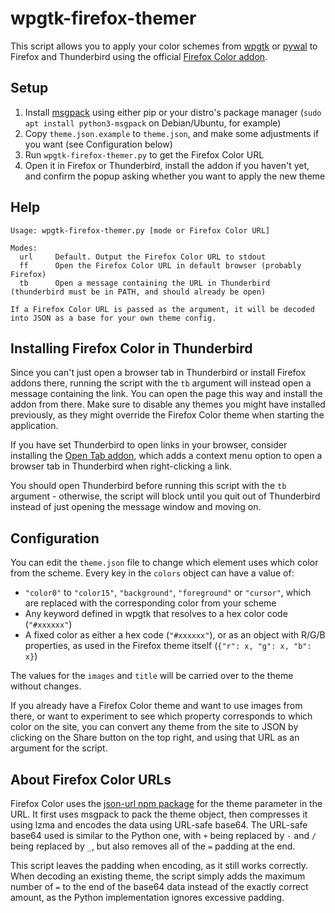# wpgtk-firefox-themer

This script allows you to apply your color schemes from [wpgtk](https://github.com/deviantfero/wpgtk) or [pywal](https://github.com/dylanaraps/pywal) to Firefox and Thunderbird using the official [Firefox Color addon](https://addons.mozilla.org/en-GB/firefox/addon/firefox-color/).

## Setup

1. Install [msgpack](https://pypi.org/project/msgpack/) using either pip or your distro's package manager (`sudo apt install python3-msgpack` on Debian/Ubuntu, for example)
2. Copy `theme.json.example` to `theme.json`, and make some adjustments if you want (see Configuration below)
3. Run `wpgtk-firefox-themer.py` to get the Firefox Color URL
4. Open it in Firefox or Thunderbird, install the addon if you haven't yet, and confirm the popup asking whether you want to apply the new theme

## Help

    Usage: wpgtk-firefox-themer.py [mode or Firefox Color URL]

    Modes:
      url     Default. Output the Firefox Color URL to stdout
      ff      Open the Firefox Color URL in default browser (probably Firefox)
      tb      Open a message containing the URL in Thunderbird (thunderbird must be in PATH, and should already be open)

    If a Firefox Color URL is passed as the argument, it will be decoded into JSON as a base for your own theme config.

## Installing Firefox Color in Thunderbird

Since you can't just open a browser tab in Thunderbird or install Firefox addons there, running the script with the `tb` argument will instead open a message containing the link. You can open the page this way and install the addon from there. Make sure to disable any themes you might have installed previously, as they might override the Firefox Color theme when starting the application.

If you have set Thunderbird to open links in your browser, consider installing the [Open Tab addon](https://addons.thunderbird.net/en-US/thunderbird/addon/open-tab/), which adds a context menu option to open a browser tab in Thunderbird when right-clicking a link.

You should open Thunderbird before running this script with the `tb` argument - otherwise, the script will block until you quit out of Thunderbird instead of just opening the message window and moving on.

## Configuration

You can edit the `theme.json` file to change which element uses which color from the scheme. Every key in the `colors` object can have a value of:
- `"color0"` to `"color15"`, `"background"`, `"foreground"` or `"cursor"`, which are replaced with the corresponding color from your scheme
- Any keyword defined in wpgtk that resolves to a hex color code (`"#xxxxxx"`)
- A fixed color as either a hex code (`"#xxxxxx"`), or as an object with R/G/B properties, as used in the Firefox theme itself (`{"r": x, "g": x, "b": x}`)

The values for the `images` and `title` will be carried over to the theme without changes.

If you already have a Firefox Color theme and want to use images from there, or want to experiment to see which property corresponds to which color on the site, you can convert any theme from the site to JSON by clicking on the Share button on the top right, and using that URL as an argument for the script.

## About Firefox Color URLs

Firefox Color uses the [json-url npm package](https://www.npmjs.com/package/json-url) for the theme parameter in the URL. It first uses msgpack to pack the theme object, then compresses it using lzma and encodes the data using URL-safe base64. The URL-safe base64 used is similar to the Python one, with `+` being replaced by `-` and `/` being replaced by `_`, but also removes all of the `=` padding at the end.

This script leaves the padding when encoding, as it still works correctly. When decoding an existing theme, the script simply adds the maximum number of `=` to the end of the base64 data instead of the exactly correct amount, as the Python implementation ignores excessive padding.

